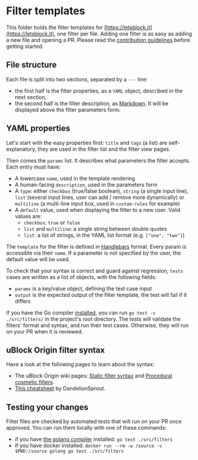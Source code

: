 # Filter templates

This folder holds the filter templates for [https://letsblock.it](https://letsblock.it), one filter per file. Adding one
filter is as easy as adding a new file and opening a PR. Please read
the [contribution guidelines](https://letsblock.it/help/contributing) before getting started.

## File structure

Each file is split into two sections, separated by a `---` line:

- the first half is the filter properties, as a `YAML` object, described in the next section,
- the second half is the filter description, as [Markdown](https://www.markdownguide.org/basic-syntax). It will be
  displayed above the filter parameters form.

## YAML properties

Let's start with the easy properties first: `title` and `tags` (a list) are self-explanatory, they
are used in the filter list and the filter view pages.

Then comes the `params` list. It describes what parameters the filter accepts. Each entry must have:

- A lowercase `name`, used in the template rendering
- A human-facing `description`, used in the parameters form
- A `type`: either `checkbox` (true/false boolean), `string` (a single input line), `list` (several input lines, user
  can add / remove more dynamically) or `multiline` (a multi-line input box, used in `custom-rules` for example)
- A `default` value, used when displaying the filter to a new user. Valid values are:
    - `checkbox`: `true` or `false`
    - `list` and `multiline`: a single string between double quotes
    - `list`: a list of strings, in the YAML list format (e.g. `["one", "two"]`)

The `template` for the filter is defined in [Handlebars](https://handlebarsjs.com/guide/) format. Every param is
accessible via their `name`. If a parameter is not specified by the user, the default value will be used.

To check that your syntax is correct and guard against regression, `tests` cases are written as a list of objects, with
the following fields:

- `params` is a key/value object, defining the test case input
- `output` is the expected output of the filter template, the test will fail if it differs

If you have the Go compiler [installed](https://go.dev/doc/install), you can run `go test -v ./src/filters/`
in the project's root directory. The tests will validate the filters' format and syntax, and run their test cases.
Otherwise, they will run on your PR when it is reviewed.

## uBlock Origin filter syntax

Have a look at the following pages to learn about the syntax:

- The uBlock Origin wiki pages: [Static filter syntax](https://github.com/gorhill/uBlock/wiki/Static-filter-syntax) and
  [Procedural cosmetic filters](https://github.com/gorhill/uBlock/wiki/Procedural-cosmetic-filters).
- [This cheatsheet](https://github.com/DandelionSprout/adfilt/blob/master/Wiki/SyntaxMeaningsThatAreActuallyHumanReadable.md)
  by DandelionSprout.

## Testing your changes

Filter files are checked by automated tests that will run on your PR once approved.
You can run them locally with one of these commands:

- if you have [the golang compiler](https://go.dev/doc/install) installed: `go test ./src/filters`
- if you have docker installed: `docker run --rm -w /source -v $PWD:/source golang go test ./src/filters`

